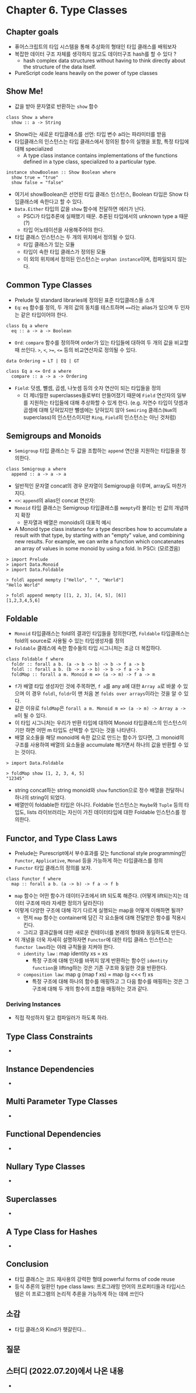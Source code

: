 # Chapter 6. Type Classes

## Chapter goals
- 퓨어스크립트의 타입 시스템을 통해 추상화의 형태인 타입 클래스를 배워보자
- 복잡한 데이터 구조 자체를 생각하지 않고도 데이터구조 hash를 할 수 있다 ?
  - hash complex data structures without having to think directly about the structure of the data itself.
- PureScript code leans heavily on the power of type classes

## Show Me!
- 값을 받아 문자열로 반환하는 `show` 함수
```
class Show a where
  show :: a -> String
```
  - Show라는 새로운 타입클래스를 선언: 타입 변수 a라는 파라미터를 받음
  - 타입클래스의 인스턴스는 타입 클래스에서 정의된 함수의 실행을 포함, 특정 타입에 대해 specialized 
    - A type class instance contains implementations of the functions defined in a type class, specialized to a particular type.
```
instance showBoolean :: Show Boolean where
  show true = "true"
  show false = "false"
```
- 여기서 showBoolean은 선언된 타입 클래스 인스턴스, Boolean 타입은 Show 타입클래스에 속한다고 할 수 있다.
- `Data.Either` 타입의 값을 `show` 함수에 전달하면 에러가 난다.
  - PSCi가 타입추론에 실패했기 때문. 추론된 타입에서의 unknown type a 때문(?)
  - 타입 어노테이션을 사용해주어야 한다.
- 타입 클래스 인스턴스는 두 개의 위치에서 정의될 수 있다. 
  - 타입 클래스가 있는 모듈
  - 타입이 속한 타입 클래스가 정의된 모듈 
  - 이 외의 위치에서 정의된 인스턴스는 `orphan instance`이며, 컴파일되지 않는다.

## Common Type Classes 
- Prelude 및 standard libraries에 정의된 표준 타입클래스들 소개
- `Eq`: `eq` 함수를 정의, 두 개의 값의 동치를 테스트하며 `==`라는 alias가 있으며 두 인자는 같은 타입이어야 한다.
```
class Eq a where
  eq :: a -> a -> Boolean
```
- `Ord`: `compare` 함수를 정의하며 order가 있는 타입들에 대하여 두 개의 값을 비교할 때 쓰인다. `>`, `<`, `>=`, `<=` 등의 비교연산자로 정의될 수 있다. 
```
data Ordering = LT | EQ | GT

class Eq a <= Ord a where
  compare :: a -> a -> Ordering
```
- `Field`: 덧셈, 뺄셈, 곱셈, 나눗셈 등의 숫자 연산이 되는 타입들을 정의 
  - 더 제너럴한 superclasses들로부터 만들어졌기 때문에 `Field` 연산자의 일부를 지원하는 타입들에 대해 추상화할 수 있게 한다. (e.g. 자연수 타입이 덧셈과 곱셈에 대해 닫혀있지만 뺄셈에는 닫혀있지 않아 `Semiring` 클래스(`Num`의 superclass)의 인스턴스이지만 `Ring`, `Field`의 인스턴스는 아닌 것처럼)


## Semigroups and Monoids
- `Semigroup` 타입 클래스는 두 값을 조합하는 `append` 연산을 지원하는 타입들을 정의한다.
```
class Semigroup a where
  append :: a -> a -> a
```
  - 일반적인 문자열 concat의 경우 문자열이 Semigroup을 이루며, array도 마찬가지다.
  - `<>`: `append`의 alias인 concat 연산자: 
- `Monoid` 타입 클래스는 Semigroup 타입클래스를 `mempty`라 불리는 빈 값의 개념까지 확장
  - 문자열과 배열은 monoids의 대표적 예시
- A Monoid type class instance for a type describes how to accumulate a result with that type, by starting with an "empty" value, and combining new results. For example, we can write a function which concatenates an array of values in some monoid by using a fold. In PSCi: (모르겠음)
```
> import Prelude
> import Data.Monoid
> import Data.Foldable

> foldl append mempty ["Hello", " ", "World"]
"Hello World"

> foldl append mempty [[1, 2, 3], [4, 5], [6]]
[1,2,3,4,5,6]
```

## Foldable 
- `Monoid` 타입클래스는 fold의 결과인 타입들을 정의한다면, `Foldable` 타입클래스는 fold의 source로 사용될 수 있는 타입생성자를 정의
- `Foldable` 클래스에 속한 함수들의 타입 시그니처는 조금 더 복잡하다.
```
class Foldable f where
  foldr :: forall a b. (a -> b -> b) -> b -> f a -> b
  foldl :: forall a b. (b -> a -> b) -> b -> f a -> b
  foldMap :: forall a m. Monoid m => (a -> m) -> f a -> m
```
- `f`가 배열 타입 생성자인 것에 주목하면, `f a`를 any a에 대한 `Array a`로 바꿀 수 있으며 이 경우 `foldl`, `foldr`이 맨 처음 본 `folds over arrays`이라는 것을 알 수 있다. 
- 같은 이유로 `foldMap`은 `forall a m. Monoid m => (a -> m) -> Array a -> m`이 될 수 있다.
- 이 타입 시그니처는 우리가 반환 타입에 대하여 Monoid 타입클래스의 인스턴스이기만 하면 어떤 m 타입도 선택할 수 있다는 것을 나타낸다.
- 배열 요소들을 해당 monoid에 속한 값으로 만드는 함수가 있다면, 그 monoid의 구조를 사용하여 배열의 요소들을 accumulate 해가면서 하나의 값을 반환할 수 있는 것이다.
```
> import Data.Foldable

> foldMap show [1, 2, 3, 4, 5]
"12345"
```
- string concat하는 string monoid와 `show` function으로 정수 배열을 전달하니 하나의 string이 되었다.
- 배열만이 foldable한 타입은 아니다. Foldable 인스턴스는 `Maybe`와 `Tuple` 등의 타입도, lists 라이브러리는 자신이 가진 데이터타입에 대한 Foldable 인스턴스를 정의한다. 

## Functor, and Type Class Laws
- Prelude는 Purescript에서 부수효과를 갖는 functional style programming인 `Functor`, `Applicative`, `Monad` 등을 가능하게 하는 타입클래스를 정의
- `Functor` 타입 클래스의 정의를 보자.
```
class Functor f where
  map :: forall a b. (a -> b) -> f a -> f b
```
- `map` 함수는 어떤 함수가 데이터구조에서 lift 되도록 해준다. (어떻게 lift되는지는 데이터 구조에 따라 자세한 정의가 달라진다)
- 이렇게 다양한 구조에 대해 각기 다르게 실행되는 map을 어떻게 이해하면 될까?
  - 먼저 `map` 함수는 container에 담긴 각 요소들에 대해 전달받은 함수를 적용시킨다. 
  - 그리고 결과값들에 대한 새로운 컨테이너를 본래의 형태와 동일하도록 만든다. 
- 이 개념을 더욱 자세히 설명하자면 `Functor`에 대한 타입 클래스 인스턴스는 `functor laws`라는 아래 규칙들을 지켜야 한다.
  - `identity law` : map identity xs = xs 
    - 특정 구조에 대해 인자를 바뀌지 않게 반환하는 함수인 `identity function`을 lifting하는 것은 기존 구조와 동일한 것을 반환한다. 
  - `composition law`: map g (map f xs) = map (g <<< f) xs
    - 특정 구조에 대해 하나의 함수를 매핑하고 그 다음 함수를 매핑하는 것은 그 구조에 대해 두 개의 함수의 조합을 매핑하는 것과 같다.
  
### Deriving Instances
- 직접 작성하지 말고 컴파일러가 하도록 하라.

## Type Class Constraints
- 

## Instance Dependencies
- 

## Multi Parameter Type Classes
- 

## Functional Dependencies
- 

## Nullary Type Classes
- 

## Superclasses
- 

## A Type Class for Hashes
- 


## Conclusion
- 타입 클래스는 코드 재사용의 강력한 형태 powerful forms of code reuse
- 등식 추론의 일환인 type class laws: 프로그래밍 언어의 프로퍼티들과 타입시스템은 이 프로그램의 논리적 추론을 가능하게 하는 데에 쓰인다


## 소감
- 타입 클래스와 Kind가 헷갈린다...

## 질문

## 스터디 (2022.07.20)에서 나온 내용
- 
